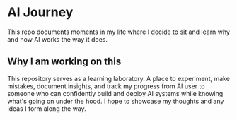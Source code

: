 # AI Journey

This repo documents moments in my life where I decide to sit and learn why and how AI works the way it does.

## Why I am working on this

This repository serves as a learning laboratory. A place to experiment, make mistakes, document insights, and track my progress from AI user to someone who can confidently build and deploy AI systems while knowing what's going on under the hood. I hope to showcase my thoughts and any ideas I form along the way.